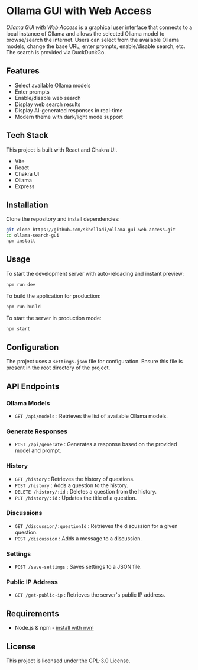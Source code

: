 # Ollama GUI with Web Access

*Ollama GUI with Web Access* is a graphical user interface that connects to a local instance of Ollama and allows the selected Ollama model to browse/search the internet. Users can select from the available Ollama models, change the base URL, enter prompts, enable/disable search, etc. The search is provided via DuckDuckGo.

## Features

- Select available Ollama models
- Enter prompts
- Enable/disable web search
- Display web search results
- Display AI-generated responses in real-time
- Modern theme with dark/light mode support

## Tech Stack

This project is built with React and Chakra UI.

- Vite
- React
- Chakra UI
- Ollama
- Express

## Installation

Clone the repository and install dependencies:

```sh
git clone https://github.com/skhelladi/ollama-gui-web-access.git
cd ollama-search-gui
npm install
```

## Usage

To start the development server with auto-reloading and instant preview:

```sh
npm run dev
```

To build the application for production:

```sh
npm run build
```

To start the server in production mode:

```sh
npm start
```

## Configuration

The project uses a `settings.json` file for configuration. Ensure this file is present in the root directory of the project.

## API Endpoints

### Ollama Models

- `GET /api/models` : Retrieves the list of available Ollama models.

### Generate Responses

- `POST /api/generate` : Generates a response based on the provided model and prompt.

### History

- `GET /history` : Retrieves the history of questions.
- `POST /history` : Adds a question to the history.
- `DELETE /history/:id` : Deletes a question from the history.
- `PUT /history/:id` : Updates the title of a question.

### Discussions

- `GET /discussion/:questionId` : Retrieves the discussion for a given question.
- `POST /discussion` : Adds a message to a discussion.

### Settings

- `POST /save-settings` : Saves settings to a JSON file.

### Public IP Address

- `GET /get-public-ip` : Retrieves the server's public IP address.

## Requirements

- Node.js & npm - [install with nvm](https://github.com/nvm-sh/nvm#installing-and-updating)

## License

This project is licensed under the GPL-3.0 License.
